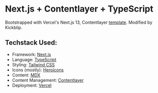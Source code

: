 # Next.js + Contentlayer + TypeScript

Bootstrapped with Vercel's Next.js 13, Contentlayer [template](https://next-contentlayer.vercel.app). Modified by Kickblip.

## Techstack Used:

-   Framework: [Next.js](https://nextjs.org/)
-   Language: [TypeScript](https://www.typescriptlang.org/)
-   Styling: [Tailwind CSS](https://tailwindcss.com/)
-   Icons (mostly): [Heroicons](https://heroicons.com/)
-   Content: [MDX](https://mdxjs.com/)
-   Content Management: [Contentlayer](https://www.contentlayer.dev/)
-   Deployment: [Vercel](https://vercel.com/)
